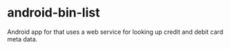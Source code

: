 # android-bin-list
Android app for that uses a web service for looking up credit and debit card meta data.
